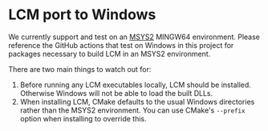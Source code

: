 # LCM port to Windows

We currently support and test on an [MSYS2](https://www.msys2.org/) MINGW64 environment. Please
reference the GitHub actions that test on Windows in this project for packages necessary to build
LCM in an MSYS2 environment.

There are two main things to watch out for:

1. Before running any LCM executables locally, LCM should be installed. Otherwise Windows will not
   be able to load the built DLLs.
2. When installing LCM, CMake defaults to the usual Windows directories rather than the MSYS2
   environment. You can use CMake's `--prefix` option when installing to override this. 
